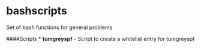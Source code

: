 # bashscripts
Set of bash functions for general problems

####Scripts
	* **tumgreyspf** - Script to create a whitelist entry for tumgreyspf
